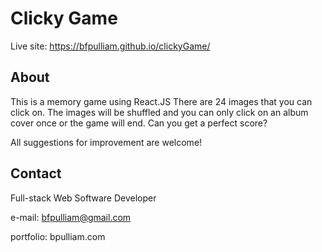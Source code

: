 # Clicky Game

Live site:  <https://bfpulliam.github.io/clickyGame/>

## About

This is a memory game using React.JS  There are 24 images that you can click on.  The images will be shuffled and you can only click on an album cover once or the game will end.  Can you get a perfect score?

All suggestions for improvement are welcome!

## Contact

Full-stack Web Software Developer

e-mail: bfpulliam@gmail.com

portfolio: bpulliam.com
